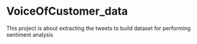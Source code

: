 # VoiceOfCustomer_data
This project is about extracting the tweets to build dataset for performing sentiment analysis


